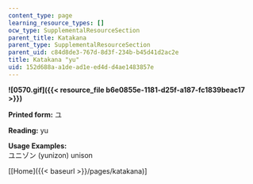 ```yaml
---
content_type: page
learning_resource_types: []
ocw_type: SupplementalResourceSection
parent_title: Katakana
parent_type: SupplementalResourceSection
parent_uid: c84d8de3-767d-8d3f-234b-b45d41d2ac2e
title: Katakana "yu"
uid: 152d688a-a1de-ad1e-ed4d-d4ae1483857e
---
```


**![0570.gif]({{< resource_file b6e0855e-1181-d25f-a187-fc1839beac17 >}})**

**Printed form:** ユ

**Reading:** yu

**Usage Examples:**  
ユニゾン (yunizon) unison

\[[Home]({{< baseurl >}}/pages/katakana)\]